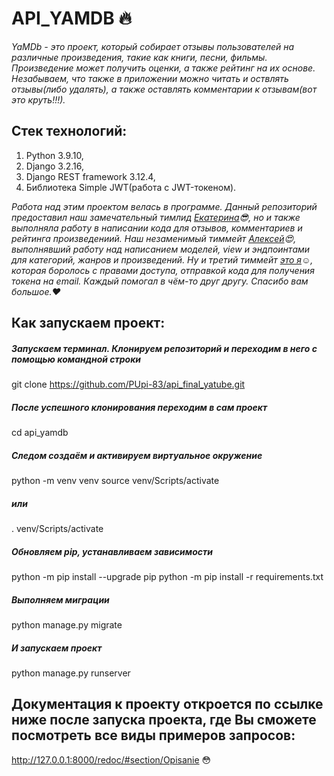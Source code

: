 # API_YAMDB :fire:
*YaMDb - это проект, который собирает отзывы пользователей на различные произведения, такие как книги, песни, фильмы. Произведение может получить оценки, а также рейтинг на их основе. Незабываем, что также в приложении можно читать и оствлять отзывы(либо удалять), а также оставлять комментарии к отзывам(вот это круть!!!).*

## Стек технологий:
1. Python 3.9.10,
2. Django 3.2.16,
3. Django REST framework 3.12.4,
4. Библиотека Simple JWT(работа с JWT-токеном).

*Работа над этим проектом велась в программе. Данный репозиторий предоставил наш замечательный тимлид [Екатерина](https://github.com/MrKlejton):sunglasses:, но и также выполняла работу в написании кода для отзывов, комментариев и рейтинга произведениий. Наш незаменимый тиммейт [Алексей](https://github.com/paltus3):heart_eyes:, выполнявший работу над написанием моделей, view и эндпоинтами для категорий, жанров и произведений. Ну и третий тиммейт [это я](https://github.com/PUpi-83):relaxed:, которая боролось с правами доступа, отправкой кода для получения токена на email. Каждый помогал в чём-то друг другу. Спасибо вам большое.:heart:*

## Как запускаем проект:
##### Запускаем терминал. Клонируем репозиторий и переходим в него с помощью командной строки
git clone https://github.com/PUpi-83/api_final_yatube.git
##### После успешного клонирования переходим в сам проект
cd api_yamdb
##### Следом создаём и активируем виртуальное окружение 
python -m venv venv
source venv/Scripts/activate
##### или
. venv/Scripts/activate
##### Обновляем pip, устанавливаем зависимости
python -m pip install --upgrade pip
python -m pip install -r requirements.txt
##### Выполняем миграции
python manage.py migrate
##### И запускаем проект
python manage.py runserver

## Документация к проекту откроется по ссылке ниже после запуска проекта, где Вы сможете посмотреть все виды примеров запросов:
http://127.0.0.1:8000/redoc/#section/Opisanie :flushed:
